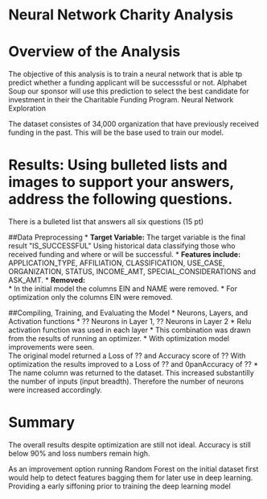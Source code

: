# Neural Network Charity Analysis

# Overview of the Analysis

The objective of this analysis is to train a neural network that is able tp predict whether a funding applicant will be successsful or not.  Alphabet Soup our sponsor will use this prediction to select the best candidate for investment in their the Charitable Funding Program.
Neural Network Exploration

The dataset consistes of 34,000 organization that have previously received funding in the past.  This will be the base used to train our model.




# Results: Using bulleted lists and images to support your answers, address the following questions.
There is a bulleted list that answers all six questions (15 pt)

##Data Preprocessing
    * <b>Target Variable:</b>  The target variable is the final result "IS_SUCCESSFUL"  Using historical data classifying those who received funding and where or will be successful.
    * <b>Features include:</b> APPLICATION_TYPE, AFFILIATION, CLASSIFICATION, USE_CASE, ORGANIZATION, STATUS, INCOME_AMT, SPECIAL_CONSIDERATIONS and ASK_AMT.
    * <b>Removed:</b>  
        * In the initial model the columns EIN and NAME were removed.
        * For optimization only the columns EIN were removed.  

##Compiling, Training, and Evaluating the Model
    * Neurons, Layers, and Activation functions
        * ?? Neurons in Layer 1, ?? Neurons in Layer 2
        * Relu activation function was used in each layer
        * This combination was drawn from the results of running an optimizer.
    * With optimization model improvements were seen.  
        The original model returned a Loss of ??  and Accuracy score of ??  With optimization the results improved to a Loss of ?? and 0panAccuracy of ??
    * The name column was returned to the dataset.  This increased substantilly the number of inputs (input breadth).  Therefore the number of neurons were increased accordingly. 


# Summary
The overall results despite optimization are still not ideal.  Accuracy is still below 90% and loss numbers remain high.

As an improvement option running Random Forest on the initial dataset first would help to detect features bagging them for later use in deep learning. Providing a early siffoning prior to training the deep learning model


